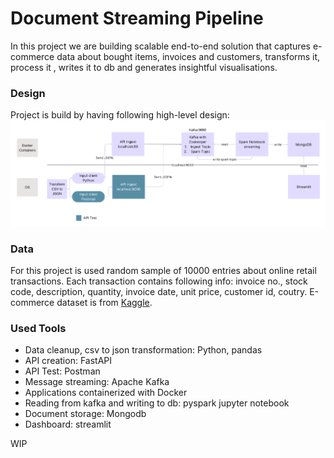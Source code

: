 # Document Streaming Pipeline

In this project we are building scalable end-to-end solution that captures e-commerce data  about bought items, invoices and customers, transforms it, process it , writes it to db and generates insightful visualisations. 

### Design 

Project is build by having following high-level design: 
![alt workflow](image.png)


### Data 

For this project is used random sample of 10000 entries about online retail transactions. Each transaction contains following info: invoice no., stock code, description, quantity, invoice date, unit price, customer id, coutry. E-commerce dataset is from [Kaggle](https://www.kaggle.com/datasets/carrie1/ecommerce-data). 

### Used Tools 

* Data cleanup, csv to json transformation: Python, pandas
* API creation: FastAPI
* API Test: Postman 
* Message streaming: Apache Kafka 
* Applications containerized with Docker
* Reading from kafka and writing to db: pyspark jupyter notebook
* Document storage: Mongodb 
* Dashboard: streamlit 





WIP 